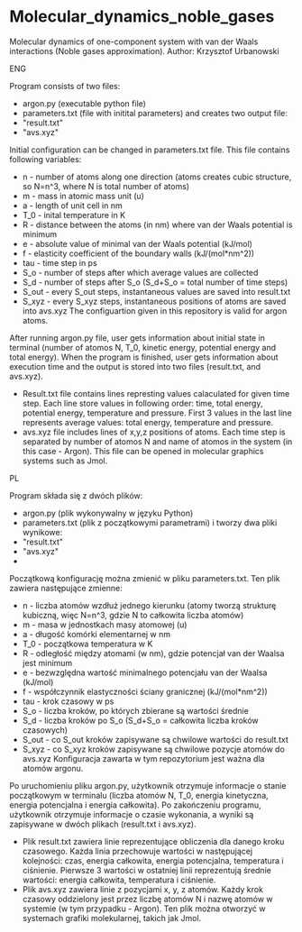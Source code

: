 # Molecular_dynamics_noble_gases
Molecular dynamics of one-component system with van der Waals interactions (Noble gases approximation).
Author: Krzysztof Urbanowski

ENG

Program consists of two files:
- argon.py (executable python file)
- parameters.txt (file with initital parameters)
and creates two output file:
- "result.txt"
- "avs.xyz"

Initial configuration can be changed in parameters.txt file. This file contains following variables:
* n - number of atoms along one direction (atoms creates cubic structure, so N=n^3, where N is total number of atoms)
* m - mass in atomic mass unit (u)
* a - length of unit cell in nm
* T_0 - inital temperature in K
* R - distance between the atoms (in nm) where van der Waals potential is minimum
* e - absolute value of minimal van der Waals potential (kJ/mol)
* f - elasticity coefficient of the boundary walls (kJ/(mol*nm^2))
* tau - time step in ps
* S_o - number of steps after which average values ​​are collected
* S_d - number of steps after S_o (S_d+S_o = total number of time steps)
* S_out - every S_out steps, instantaneous values are saved into result.txt
* S_xyz - every S_xyz steps, instantaneous positions of atoms are saved into avs.xyz
The configuartion given in this repository is valid for argon atoms.

After running argon.py file, user gets information about initial state in terminal (number of atomos N, T_0, kinetic energy, potential energy and total energy).
When the program is finished, user gets information about execution time and the output is stored into two files (result.txt, and avs.xyz).
* Result.txt file contains lines represting values calaculated for given time step. Each line store values in following order:
time, total energy, potential energy, temperature and pressure. First 3 values in the last line represents average values: total energy, temperature and pressure.
* avs.xyz file includes lines of x,y,z positions of atoms. Each time step is separated by number of atomos N and name of atomos in the system (in this case - Argon). This file can be opened in molecular graphics systems such as Jmol.

PL

Program składa się z dwóch plików:
- argon.py (plik wykonywalny w języku Python)
- parameters.txt (plik z początkowymi parametrami)
i tworzy dwa pliki wynikowe:
- "result.txt"
- "avs.xyz"
- 
Początkową konfigurację można zmienić w pliku parameters.txt. Ten plik zawiera następujące zmienne:

* n - liczba atomów wzdłuż jednego kierunku (atomy tworzą strukturę kubiczną, więc N=n^3, gdzie N to całkowita liczba atomów)
* m - masa w jednostkach masy atomowej (u)
* a - długość komórki elementarnej w nm
* T_0 - początkowa temperatura w K
* R - odległość między atomami (w nm), gdzie potencjał van der Waalsa jest minimum
* e - bezwzględna wartość minimalnego potencjału van der Waalsa (kJ/mol)
* f - współczynnik elastyczności ściany granicznej (kJ/(mol*nm^2))
* tau - krok czasowy w ps
* S_o - liczba kroków, po których zbierane są wartości średnie
* S_d - liczba kroków po S_o (S_d+S_o = całkowita liczba kroków czasowych)
* S_out - co S_out kroków zapisywane są chwilowe wartości do result.txt
* S_xyz - co S_xyz kroków zapisywane są chwilowe pozycje atomów do avs.xyz
Konfiguracja zawarta w tym repozytorium jest ważna dla atomów argonu.

Po uruchomieniu pliku argon.py, użytkownik otrzymuje informacje o stanie początkowym w terminalu (liczba atomów N, T_0, energia kinetyczna, energia potencjalna i energia całkowita).
Po zakończeniu programu, użytkownik otrzymuje informacje o czasie wykonania, a wyniki są zapisywane w dwóch plikach (result.txt i avs.xyz).
* Plik result.txt zawiera linie reprezentujące obliczenia dla danego kroku czasowego. Każda linia przechowuje wartości w następującej kolejności: czas, energia całkowita, energia potencjalna, temperatura i ciśnienie. Pierwsze 3 wartości w ostatniej linii reprezentują średnie wartości: energia całkowita, temperatura i ciśnienie.
* Plik avs.xyz zawiera linie z pozycjami x, y, z atomów. Każdy krok czasowy oddzielony jest przez liczbę atomów N i nazwę atomów w systemie (w tym przypadku - Argon). Ten plik można otworzyć w systemach grafiki molekularnej, takich jak Jmol.
